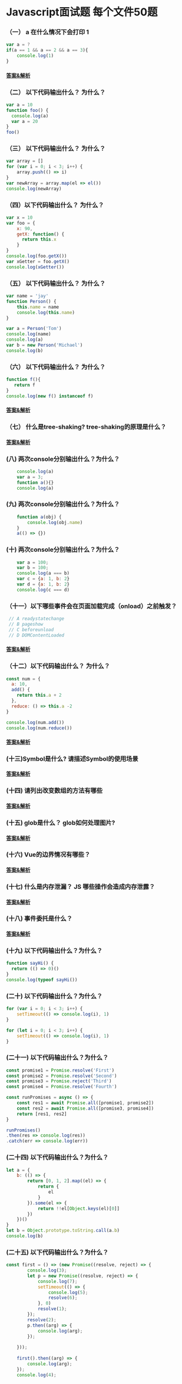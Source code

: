 # Javascript面试题 每个文件50题

### （一） a 在什么情况下会打印 1
```javascript
var a = ?
if(a == 1 && a == 2 && a == 3){
 	console.log(1)
}
```

#### [答案&解析](https://github.com/QMcoder/QM-FE-Interview/issues/5)

### （二） 以下代码输出什么？ 为什么？
```javascript
var a = 10
function foo() {
  console.log(a)
  var a = 20
}
foo()
```

### （三） 以下代码输出什么？ 为什么？
```javascript
var array = []
for (var i = 0; i < 3; i++) {
    array.push(() => i)
}
var newArray = array.map(el => el())
console.log(newArray)
```

### （四）以下代码输出什么？ 为什么？
```javascript
var x = 10
var foo = {
    x: 90,
    getX: function() {
      return this.x
    }
}
console.log(foo.getX())
var xGetter = foo.getX()
console.log(xGetter())
```

### （五） 以下代码输出什么？ 为什么？
```javascript
var name = 'jay'
function Person() {
    this.name = name
    console.log(this.name)
}

var a = Person('Tom')
console.log(name)
console.log(a)
var b = new Person('Michael')
console.log(b)
```

### （六） 以下代码输出什么？ 为什么？
```javascript
function f(){       
   return f
}
console.log(new f() instanceof f)
```

#### [答案&解析](https://github.com/QMcoder/QM-FE-Interview/issues/2)

### （七） 什么是tree-shaking? tree-shaking的原理是什么？

#### [答案&解析](https://github.com/QMcoder/QM-FE-Interview/issues/3)

### (八) 两次console分别输出什么？为什么？

```javascript
    console.log(a)
    var a = 3;
    function a(){}
    console.log(a)
```

### (九) 两次console分别输出什么？为什么？

```javascript
    function a(obj) {
        console.log(obj.name)
    }
    a(() => {})
```

### (十) 两次console分别输出什么？为什么？

```javascript
    var a = 100;
    var b = 100;
    console.log(a === b) 
    var c = {a: 1, b: 2}
    var d = {a: 1, b: 2}
    console.log(c === d) 
```

### （十一）以下哪些事件会在页面加载完成（onload）之前触发？

```javascript
 // A readystatechange
 // B pageshow
 // C beforeunload
 // D DOMContentLoaded
```

#### [答案&解析](https://github.com/QMcoder/QM-FE-Interview/issues/6)

### （十二）以下代码输出什么？ 为什么？

```javascript
const num = {
  a: 10,
  add() {
    return this.a + 2
  },
  reduce: () => this.a -2
}

console.log(num.add())
console.log(num.reduce())
```

#### [答案&解析](https://github.com/QMcoder/QM-FE-Interview/issues/11)

### (十三)Symbol是什么? 请描述Symbol的使用场景

#### [答案&解析](https://github.com/QMcoder/QM-FE-Interview/issues/16)

### (十四) 请列出改变数组的方法有哪些

#### [答案&解析](https://github.com/QMcoder/QM-FE-Interview/issues/19)

### (十五) glob是什么？ glob如何处理图片?

#### [答案&解析](https://github.com/QMcoder/QM-FE-Interview/issues/20)

### (十六) Vue的边界情况有哪些？

#### [答案&解析](https://github.com/QMcoder/QM-FE-Interview/issues/21)

### (十七) 什么是内存泄漏？ JS 哪些操作会造成内存泄露？

#### [答案&解析](https://github.com/QMcoder/QM-FE-Interview/issues/25)

### (十八) 事件委托是什么？

#### [答案&解析](https://github.com/QMcoder/QM-FE-Interview/issues/27)

### (十九) 以下代码输出什么？为什么？
```js
function sayHi() {
  return (() => 0)()
}
console.log(typeof sayHi())
```

### (二十) 以下代码输出什么？为什么？
```js
for (var i = 0; i < 3; i++) {
    setTimeout(() => console.log(i), 1)
}

for (let i = 0; i < 3; i++) {
    setTimeout(() => console.log(i), 1)
}
```

### (二十一) 以下代码输出什么？为什么？
```js
const promise1 = Promise.resolve('First')
const promise2 = Promise.resolve('Second')
const promise3 = Promise.reject('Third')
const promise4 = Promise.resolve('Fourth')

const runPromises = async () => {
    const res1 = await Promise.all([promise1, promise2])
    const res2 = await Promise.all([promise3, promise4])
    return [res1, res2]
}

runPromises()
.then(res => console.log(res))
.catch(err => console.log(err))
```

### (二十四) 以下代码输出什么？为什么？
```js
let a = {
    b: (() => {
        return [0, 1, 2].map((el) => {
            return {
                el
            }
        }).some(el => {
            return !!el[Object.keys(el)[0]]
        })
    })()
}
let b = Object.prototype.toString.call(a.b)
console.log(b)
```

### (二十五) 以下代码输出什么？为什么？
```js
const first = () => (new Promise((resolve, reject) => {
        console.log(3);
        let p = new Promise((resolve, reject) => {
            console.log(7);
            setTimeout(() => {
                console.log(5);
                resolve(6);
            }, 0)
            resolve(1);
        });
        resolve(2);
        p.then((arg) => {
            console.log(arg);
        });
    
    }));
    
    first().then((arg) => {
        console.log(arg);
    });
    console.log(4);
```